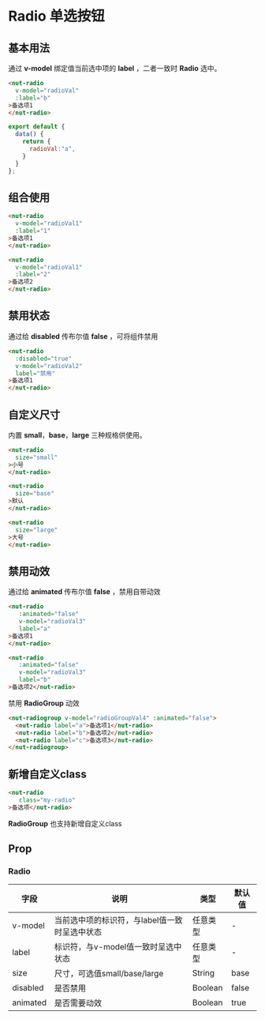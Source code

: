 # Radio 单选按钮

## 基本用法

通过 **v-model** 绑定值当前选中项的 **label** ，二者一致时 **Radio** 选中。
```html
<nut-radio 
  v-model="radioVal"
  :label="b"
>备选项1
</nut-radio>
```
```javascript
export default {
  data() {
    return {
      radioVal:"a",
    }
  }
};
```

## 组合使用

```html
<nut-radio 
  v-model="radioVal1"
  :label="1"
>备选项1
</nut-radio>

<nut-radio 
  v-model="radioVal1"
  :label="2"
>备选项2
</nut-radio>
```


## 禁用状态

通过给 **disabled** 传布尔值 **false** ，可将组件禁用

```html
<nut-radio 
  :disabled="true" 
  v-model="radioVal2" 
  label="禁用"
>备选项1
</nut-radio>
```


## 自定义尺寸

内置 **small**，**base**，**large** 三种规格供使用。

```html
<nut-radio 
  size="small"
>小号
</nut-radio>

<nut-radio 
  size="base"
>默认
</nut-radio>

<nut-radio 
  size="large"
>大号
</nut-radio>
```

## 禁用动效

通过给 **animated** 传布尔值 **false** ，禁用自带动效

```html
<nut-radio 
   :animated="false" 
   v-model="radioVal3" 
   label="a"
>备选项1
</nut-radio>

<nut-radio 
   :animated="false" 
   v-model="radioVal3" 
   label="b"
>备选项2</nut-radio>
```

禁用 **RadioGroup** 动效

```html
<nut-radiogroup v-model="radioGroupVal4" :animated="false">
  <nut-radio label="a">备选项1</nut-radio>
  <nut-radio label="b">备选项2</nut-radio>
  <nut-radio label="c">备选项3</nut-radio>
</nut-radiogroup>
```


## 新增自定义class
```html
<nut-radio 
   class="my-radio"
>备选项</nut-radio>
```
**RadioGroup** 也支持新增自定义class

## Prop

### Radio

| 字段 | 说明 | 类型 | 默认值
|----- | ----- | ----- | ----- 
| v-model | 当前选中项的标识符，与label值一致时呈选中状态 | 任意类型 | -
| label | 标识符，与v-model值一致时呈选中状态 | 任意类型 | -
| size | 尺寸，可选值small/base/large | String | base
| disabled | 是否禁用 | Boolean | false
| animated | 是否需要动效 | Boolean | true

